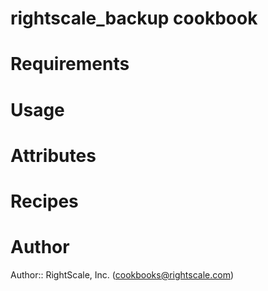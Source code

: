 # rightscale_backup cookbook

# Requirements

# Usage

# Attributes

# Recipes

# Author

Author:: RightScale, Inc. (<cookbooks@rightscale.com>)
